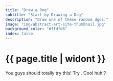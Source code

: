 ```yaml
---
title: "Draw a Dog"
subtitle: "Start by Drawing a Dog"
description: "Draw one of these random dgos."
image: "img/abstract-art-site-thumbnail.jpg"
background_color: "#ffdfd8"
index: false
---
```

# {{ page.title | widont }}

<ul class="_random random masonry" data-child="li" data-amount="10" data-template="[[ mix ]]" data-params='{"collections": ["objects-plural", "food-singular", "colors-basic"]}'></ul>

You guys should totally try this! Try <span class="_random random" data-child="span" data-delimeter=", or " data-template="[[ numbers ]] [[ objects-plural ]] [[ objects-plural ]] ontop of a [[ animals-singular ]]" data-amount="2" data-params='{"min":2,"max":12}'></span>. Cool huh!?

<!-- How about some random numbers? <span class="_random random" data-amount="5" data-template="[[ numbers ]]" data-params='{"min":1,"max":100}' data-delimeter=", "></span>.

Check out these objects:
<ul class="_random random" data-child="li" data-amount="20" data-template="[[ objects-singular ]]"></ul>

Check out these verbs:
<ul class="_random random" data-child="li" data-amount="20" data-template="[[ verbs ]]"></ul>

Check out these adjectives:
<ul class="_random random" data-child="li" data-amount="20" data-template="[[ adjectives ]]"></ul>

Check out these nouns:
<ul class="_random random" data-child="li" data-amount="20" data-template="[[ nouns-singular ]]"></ul>

Check out these fruits:
<ul class="_random random" data-child="li" data-amount="20" data-template="[[ fruits-singular ]]"></ul>

Check out these animals:
<ul class="_random random" data-child="li" data-amount="10" data-template="[[ animals-singular ]]"></ul>

Check out these basic animals:
<ul class="_random random" data-child="li" data-amount="10" data-template="[[ animals-singular ]]"></ul>

Check out these colors-basic:
<ul class="_random random" data-child="li" data-amount="10" data-template="[[ colors-basic ]]"></ul> -->